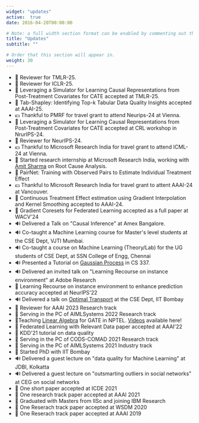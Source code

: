```yaml
---
widget: "updates"
active:  true
date: 2016-04-20T00:00:00

# Note: a full width section format can be enabled by commenting out the `title` and `subtitle` with a `#`.
title: "Updates"
subtitle: ""

# Order that this section will appear in.
weight: 30
---
```

- :memo: Reviewer for TMLR-25.
- :memo: Reviewer for ICLR-25.
- :page_with_curl:  Leveraging a Simulator for Learning Causal Representations from Post-Treatment Covariates for CATE accepted at TMLR-25.
- :page_with_curl: Tab-Shapley: Identifying Top-k Tabular Data Quality Insights accepted at AAAI-25.
- :dollar: Thankful to PMRF for travel grant to attend Neurips-24 at Vienna.
- :page_with_curl: Leveraging a Simulator for Learning Causal Representations from Post-Treatment Covariates for CATE accepted at CRL workshop in NrurIPS-24.
- :memo: Reviewer for NeurIPS-24.
- :dollar: Thankful to Microsoft Research India for travel grant to attend ICML-24  at Vienna.
- :maple_leaf: Started research internship at Microsoft Research India, working with [Amit Sharma](https://www.amitsharma.in/) on Root Cause Analysis. 
- :page_with_curl: PairNet: Training with Observed Pairs to Estimate Individual Treatment Effect
- :dollar: Thankful to Microsoft Research India for travel grant to attent AAAI-24 at Vancouver.
- :page_with_curl: Continuous Treatment Effect estimation using Gradient Interpolation and Kernel Smoothing accepted to AAAI-24.
- :page_with_curl: Gradient Coresets for Federated Learning accepted as a full paper at WACV'24
- :loud_sound: Delivered a Talk on "Causal Inference" at Amex Bangalore.
- :loud_sound: Co-taught a Machine Learning course for Master's level students at the CSE Dept, VJTI Mumbai.
- :loud_sound: Co-taught a course on Machine Learning (Theory/Lab) for the UG students of CSE Dept, at SSN College of Engg, Chennai
- :loud_sound: Presented a Tutorial on [Gaussian Process](https://nlokesh.netlify.app/uploads/talks/gaussian_processes_tutorial.pdf) in CS 337.
- :loud_sound: Delivered an invited talk on "Learning Recourse on instance environment" at Adobe Research
- :page_with_curl: Learning Recourse on instance environment to enhance prediction accuracy accepted at NeurIPS'22
- :loud_sound: Delivered a talk on [Optimal Transport](https://nlokesh.netlify.app/uploads/talks/optimal_transport.pptx) at the CSE Dept, IIT Bombay 
- :memo: Reviewer for AAAI 2023 Research track
- :memo: Serving in the PC of AIMLSystems 2022 Research track
- :mega:Teaching [Linear Algebra](https://gate.nptel.ac.in/mentor_sessions.html) for GATE in NPTEL. [Videos](https://www.youtube.com/channel/UCf_xCyK6V3vqCa38oZnOcLQ) available here! 
- :page_with_curl: Federated Learning with Relevant Data paper accepted at AAAI'22
- :memo: KDD'21 tutorial on data quality 
- :memo: Serving in the PC of CODS-COMAD 2021 Research track
- :memo: Serving in the PC of AIMLSystems 2021 Industry track
- :school: Started PhD with IIT Bombay
- :loud_sound: Delivered a guest lecture  on "data quality for Machine Learning" at JDBI, Kolkatta
- :loud_sound: Delivered a guest lecture on "outsmarting outliers in social networks" at CEG on social networks
- :page_with_curl: One short paper accepted at ICDE 2021
- :page_with_curl: One research track paper accepted at AAAI 2021
- :school: Graduated with Masters from IISc and joining IBM Research
- :page_with_curl: One Reserach track paper accepted at WSDM 2020
- :page_with_curl: One Reserach track paper accepted at AAAI 2019